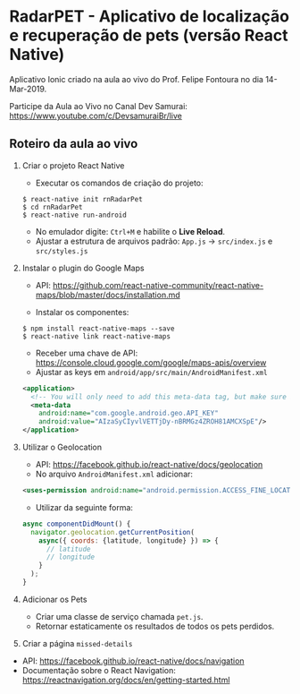 # RadarPET - Aplicativo de localização e recuperação de pets (versão React Native)

Aplicativo Ionic criado na aula ao vivo do Prof. Felipe Fontoura no dia 14-Mar-2019.

Participe da Aula ao Vivo no Canal Dev Samurai: https://www.youtube.com/c/DevsamuraiBr/live

## Roteiro da aula ao vivo

1. Criar o projeto React Native

    * Executar os comandos de criação do projeto:
    ```
    $ react-native init rnRadarPet
    $ cd rnRadarPet
    $ react-native run-android
    ```

    * No emulador digite: `Ctrl+M` e habilite o **Live Reload**.
    * Ajustar a estrutura de arquivos padrão: `App.js` -> `src/index.js` e `src/styles.js`

2. Instalar o plugin do Google Maps

    * API: https://github.com/react-native-community/react-native-maps/blob/master/docs/installation.md

    * Instalar os componentes:
    ```
    $ npm install react-native-maps --save
    $ react-native link react-native-maps
    ```

    * Receber uma chave de API: https://console.cloud.google.com/google/maps-apis/overview
    * Ajustar as keys em `android/app/src/main/AndroidManifest.xml`
    ```xml
    <application>
      <!-- You will only need to add this meta-data tag, but make sure it's a child of application -->
      <meta-data
        android:name="com.google.android.geo.API_KEY"
        android:value="AIzaSyCIyvlVETTjDy-nBRMGz4ZROH81AMCXSpE"/>
    </application>
    ```

3. Utilizar o Geolocation

    * API: https://facebook.github.io/react-native/docs/geolocation
    * No arquivo `AndroidManifest.xml` adicionar:
    ```xml
    <uses-permission android:name="android.permission.ACCESS_FINE_LOCATION" />
    ```
    * Utilizar da seguinte forma:
    ```javascript
    async componentDidMount() {
      navigator.geolocation.getCurrentPosition(
        async({ coords: {latitude, longitude} }) => {
          // latitude
          // longitude
        }
      );
    }
    ```

4. Adicionar os Pets
    
    * Criar uma classe de serviço chamada `pet.js`.
    * Retornar estaticamente os resultados de todos os pets perdidos.

5. Criar a página `missed-details`
  
  * API: https://facebook.github.io/react-native/docs/navigation
  * Documentação sobre o React Navigation: https://reactnavigation.org/docs/en/getting-started.html